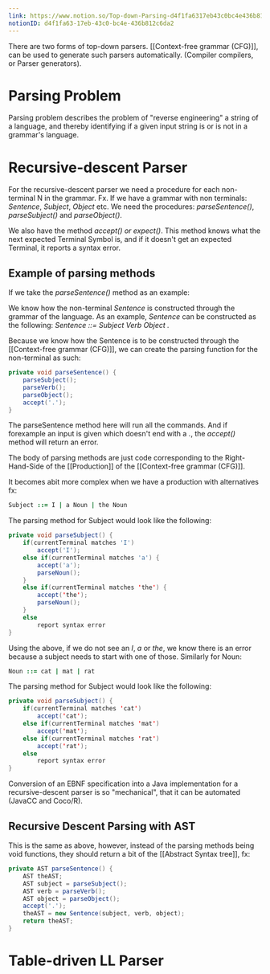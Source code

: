 ```yaml
---
link: https://www.notion.so/Top-down-Parsing-d4f1fa6317eb43c0bc4e436b812c6da2
notionID: d4f1fa63-17eb-43c0-bc4e-436b812c6da2
---
```

There are two forms of top-down parsers. [[Context-free grammar (CFG)]], can be used to generate such parsers automatically. (Compiler compilers, or Parser generators).

# Parsing Problem
Parsing problem describes the problem of "reverse engineering" a string of a language, and thereby identifying if a given input string is or is not in a grammar's language.

# Recursive-descent Parser
For the recursive-descent parser we need a procedure for each non-terminal N in the grammar. Fx. If we have a grammar with non terminals: *Sentence*, *Subject*, *Object* etc. We need the procedures: *parseSentence()*, *parseSubject()* and *parseObject()*. 

We also have the method *accept() or expect()*. This method knows what the next expected Terminal Symbol is, and if it doesn't get an expected Terminal, it reports a syntax error.

## Example of parsing methods

If we take the *parseSentence()* method as an example:

We know how the non-terminal *Sentence* is constructed through the grammar of the language. As an example, *Sentence* can be constructed as the following:
*Sentence ::= Subject Verb Object .*

Because we know how the Sentence is to be constructed through the [[Context-free grammar (CFG)]], we can create the parsing function for the non-terminal as such:

```java
private void parseSentence() {
	parseSubject();
	parseVerb();
	parseObject();
	accept('.');
}
```

The parseSentence method here will run all the commands. And if forexample an input is given which doesn't end with a *.*, the *accept()* method will return an error.

The body of parsing methods are just code corresponding to the Right-Hand-Side of the [[Production]] of the [[Context-free grammar (CFG)]].

It becomes abit more complex when we have a production with alternatives fx:
```j
Subject ::= I | a Noun | the Noun
```
The parsing method for Subject would look like the following:
```java
private void parseSubject() {
	if(currentTerminal matches 'I')
		accept('I');
	else if(currentTerminal matches 'a') {
		accept('a');
		parseNoun();
	}
	else if(currentTerminal matches 'the') {
		accept('the');
		parseNoun();
	}
	else
		report syntax error
}
```
Using the above, if we do not see an *I*, *a* or *the*, we know there is an error because a subject needs to start with one of those.
Similarly for Noun:
```j
Noun ::= cat | mat | rat
```
The parsing method for Subject would look like the following:
```java
private void parseSubject() {
	if(currentTerminal matches 'cat')
		accept('cat');
	else if(currentTerminal matches 'mat')
		accept('mat');
	else if(currentTerminal matches 'rat')
		accept('rat');
	else
		report syntax error
}
```

Conversion of an EBNF specification into a Java implementation for a recursive-descent parser is so "mechanical", that it can be automated (JavaCC and Coco/R).

## Recursive Descent Parsing with AST
This is the same as above, however, instead of the parsing methods being void functions, they should return a bit of the [[Abstract Syntax tree]], fx:
```java
private AST parseSentence() {
	AST theAST;
	AST subject = parseSubject();
	AST verb = parseVerb();
	AST object = parseObject();
	accept('.');
	theAST = new Sentence(subject, verb, object);
	return theAST;
}
```
# Table-driven LL Parser